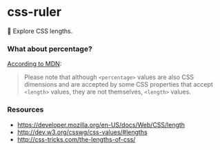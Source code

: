 css-ruler
===========

:straight_ruler: Explore CSS lengths.

### What about percentage?

[According to MDN](https://developer.mozilla.org/en-US/docs/Web/CSS/length#Summary):

>  Please note that although `<percentage>` values are also CSS dimensions and are accepted by some CSS properties that accept `<length>` values, they are not themselves, `<length>` values.

### Resources

* https://developer.mozilla.org/en-US/docs/Web/CSS/length
* http://dev.w3.org/csswg/css-values/#lengths
* http://css-tricks.com/the-lengths-of-css/
